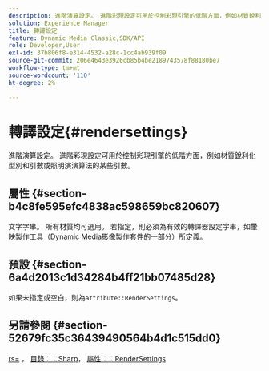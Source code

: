 ```yaml
---
description: 進階演算設定。 進階彩現設定可用於控制彩現引擎的低階方面，例如材質銳利化型別和引數或照明演演算法的某些引數。
solution: Experience Manager
title: 轉譯設定
feature: Dynamic Media Classic,SDK/API
role: Developer,User
exl-id: 37b806f8-e314-4532-a28c-1cc4ab939f09
source-git-commit: 206e4643e3926cb85b4be2189743578f88180be7
workflow-type: tm+mt
source-wordcount: '110'
ht-degree: 2%

---
```


# 轉譯設定{#rendersettings}

進階演算設定。 進階彩現設定可用於控制彩現引擎的低階方面，例如材質銳利化型別和引數或照明演演算法的某些引數。

## 屬性 {#section-b4c8fe595efc4838ac598659bc820607}

文字字串。 所有材質均可選用。 若指定，則必須為有效的轉譯器設定字串，如暈映製作工具（Dynamic Media影像製作套件的一部分）所定義。

## 預設 {#section-6a4d2013c1d34284b4ff21bb07485d28}

如果未指定或空白，則為`attribute::RenderSettings`。

## 另請參閱 {#section-52679fc35c36439490564b4d1c515dd0}

[rs=](../../../../../ir-api/http-protocol/image-rendering-api-ref/c-ir-http-protocol-ref/c-ir-http-protocol-command-reference/r-ir-rs.md#reference-d20cefaaa6cd4f449d1591c87959b4cf) ， [目錄：：Sharp](../../../../../ir-api/material-cat/image-rendering-api-ref/c-ir-material-catalog/c-ir-material-data-reference/r-ir-sharp-dataref.md#reference-f79a14bd52474dfd8495115d398a30d0)， [屬性：：RenderSettings](../../../../../ir-api/material-cat/image-rendering-api-ref/c-ir-material-catalog/c-ir-attributes-reference/r-ir-rendersettings.md#reference-f3ae5e18095d40b2a8edef957dd82fbd)
